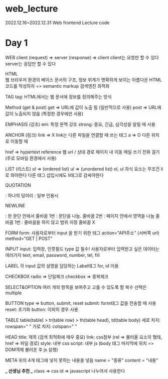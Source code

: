 # web_lecture

2022.12.16~2022.12.31 Web frontend Lecture code

# Day 1

WEB
client (request) => server (response) => client
client는 요청만 할 수 있다
server는 응답만 할 수 있다

HTML  
웹 브라우저 환경의 베이스
문서의 구조, 정보 위계가 명확하게 보이는 아름다운 HTML 코드를 작성하자 => semantic markup
검색엔진 최적화

TAG
tag: HTML에서는 웹 문서에 정보를 정의해주는 방식

Method (get & post)
get => URL에 값이 노출 됨 (일반적으로 사용)
post => URL에 값이 노출되지 않음 (특정한 경우에만 사용)

EMPHASIS (강조)
em: 특정 문맥 강조
strong: 중요, 긴급, 심각성을 알릴 때 사용

ANCHOR (링크)
link => X link는 다른 파일을 연결할 때 쓰는 태그
a => O 다른 위치로 이동할 때 <!-- <a heref=""> -->

href => hypertext reference
웹 url / 상대 경로 <!-- <a href="주소"> </a> -->
페이지 내 이동 <!-- <a href="#id"> </a> -->
메일 쓰기 <!-- <a href="mailto:메일주소"> </a> -->
전화 걸기 <!-- <a href="tel:전화번호"> </a> --> (주로 모바일 환경에서 사용)

LIST (리스트)
ol => (ordered list)
ul => (unordered list)
ol, ul 자식 요소는 무조건 li로 와야한다
다른 태그 삽입시에도 li태그로 감싸야한다

QUOTATION

<!-- <blockquote> </blockquote> -->: 하나의 덩어리
<!-- <q> </q> -->: 일부 인용시

NEWLINE

<!-- <br> -->: 한 문단 안에서 줄바꿈 1번
<!-- <p> </p> -->: 문단을 나눔. 줄바꿈 2번
<!-- <div> </div> -->: 페이지 안에서 영역을 나눔 줄바꿈 1번
<!-- <span> </span> -->: 줄바꿈을 하지 않고 범위 지정 줄바꿈 X

FORM
form: 사용자로부터 input 을 받기 위한 태그 <!-- <form action="" method=""> -->
action="API주소" (서버쪽 url)
method="GET | POST"

INPUT
input: 입력창, 인풋필드
type 값 필수! 사용자로부터 입력받고 싶은 데이터는 여러가지
text, email, password, number, tel, fill

LABEL
각 input 값의 설명을 담당하는 Label태그
for, id 이용

CHECKBOX
radio => 단일체크
checkbox => 중복체크

SELECT&OPTION
여러 개의 항목을 보여주고 고를 수 있도록 함
복수 선택은 multiple

BUTTON
type => button, submit, reset
submit: form태그 값을 전송할 때 사용
reset: 초기화
button: 이외의 경우 사용

TABLE
table(table) > tr(table row) > th(table head), td(table body)
세로 차지: rowspan=" "
가로 차지: colspan=" "

HEAD
title: 제목 (검색 최적화에 매우 중요)
link: css첨부 (rel => 불러올 요소의 형태, href => 파일 경로)
style: 내부 css
script: 내부 js (body 태그 마지막에 위치 => DOM객체 불러온 후 js 실행)

META
위의 4개 태그에 넣지 못하는 내용을 넣음
name = "종류"
content = "내용"

**_ 선생님 추천 _**
class => css
id => javascript
나누어서 사용한다
